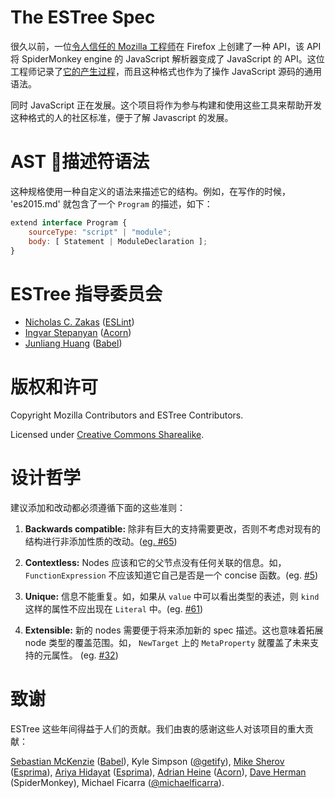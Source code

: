 # The ESTree Spec

很久以前，一位[令人信任的 Mozilla 工程师](http://calculist.org)在 Firefox 上创建了一种 API，该 API 将 SpiderMonkey engine 的 JavaScript 解析器变成了 JavaScript 的 API。这位工程师记录了[它的产生过程](https://developer.mozilla.org/en-US/docs/Mozilla/Projects/SpiderMonkey/Parser_API)，而且这种格式也作为了操作 JavaScript 源码的通用语法。

同时 JavaScript 正在发展。这个项目将作为参与构建和使用这些工具来帮助开发这种格式的人的社区标准，便于了解 Javascript 的发展。

# AST 描述符语法

这种规格使用一种自定义的语法来描述它的结构。例如，在写作的时候， 'es2015.md' 就包含了一个 `Program` 的描述，如下：

```js
extend interface Program {
    sourceType: "script" | "module";
    body: [ Statement | ModuleDeclaration ];
}
```

# ESTree 指导委员会

* [Nicholas C. Zakas](https://github.com/nzakas) ([ESLint](https://github.com/eslint))
* [Ingvar Stepanyan](https://github.com/rreverser) ([Acorn](https://github.com/acornjs/acorn))
* [Junliang Huang](https://github.com/JLHwung) ([Babel](https://github.com/babel))

# 版权和许可

Copyright Mozilla Contributors and ESTree Contributors.

Licensed under [Creative Commons Sharealike](https://creativecommons.org/licenses/by-sa/2.5/).

# 设计哲学

建议添加和改动都必须遵循下面的这些准则：

1. **Backwards compatible:** 除非有巨大的支持需要更改，否则不考虑对现有的结构进行非添加性质的改动。([eg. #65](https://github.com/estree/estree/issues/65))

2. **Contextless:** Nodes 应该和它的父节点没有任何关联的信息。如，`FunctionExpression` 不应该知道它自己是否是一个 concise 函数。(eg. [#5](https://github.com/estree/estree/issues/5))

3. **Unique:** 信息不能重复。如，如果从 `value` 中可以看出类型的表述，则 `kind` 这样的属性不应出现在 `Literal` 中。(eg. [#61](https://github.com/estree/estree/issues/61))

4. **Extensible:** 新的 nodes 需要便于将来添加新的 spec 描述。这也意味着拓展 node 类型的覆盖范围。如， `NewTarget` 上的 `MetaProperty` 就覆盖了未来支持的元属性。 (eg. [#32](https://github.com/estree/estree/pull/32))

# 致谢

ESTree 这些年间得益于人们的贡献。我们由衷的感谢这些人对该项目的重大贡献：

[Sebastian McKenzie](https://github.com/sebmck) ([Babel](https://github.com/babel/babel)), Kyle Simpson ([@getify](https://github.com/getify)), [Mike Sherov](https://github.com/mikesherov) ([Esprima](https://github.com/jquery/esprima)), [Ariya Hidayat](https://github.com/ariya) ([Esprima](https://github.com/jquery/esprima)), [Adrian Heine](https://github.com/adrianheine) ([Acorn](https://github.com/acornjs/acorn)), [Dave Herman](https://github.com/dherman) (SpiderMonkey), Michael Ficarra ([@michaelficarra](https://github.com/michaelficarra)).
